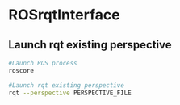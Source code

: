 # ROSrqtInterface

## Launch rqt existing perspective 
```bash
#Launch ROS process
roscore

#Launch rqt existing perspective
rqt --perspective PERSPECTIVE_FILE
```
